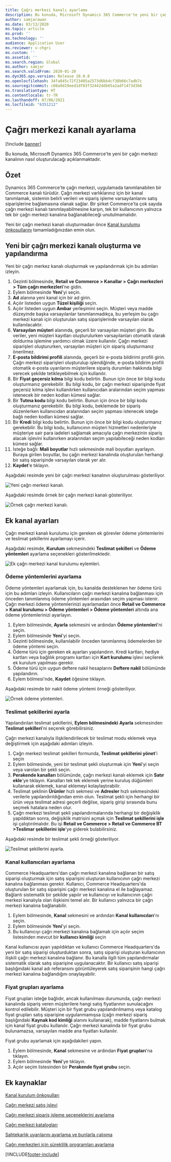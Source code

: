 ```yaml
---
title: Çağrı merkezi kanalı ayarlama
description: Bu konuda, Microsoft Dynamics 365 Commerce'te yeni bir çağrı merkezi kanalının nasıl oluşturulacağı açıklanmaktadır.
author: samjarawan
ms.date: 03/13/2020
ms.topic: article
ms.prod: ''
ms.technology: ''
audience: Application User
ms.reviewer: v-chgri
ms.custom: ''
ms.assetid: ''
ms.search.region: Global
ms.author: samjar
ms.search.validFrom: 2020-01-20
ms.dyn365.ops.version: Release 10.0.8
ms.openlocfilehash: 34fa845c72f23485a2573d6bb4cf38b66c7adb7c
ms.sourcegitcommit: c08a9d19eed1df03f32442ddb65a2adf1473d3b6
ms.translationtype: HT
ms.contentlocale: tr-TR
ms.lasthandoff: 07/06/2021
ms.locfileid: "6351212"
---
```

# <a name="set-up-a-call-center-channel"></a>Çağrı merkezi kanalı ayarlama


[!include [banner](includes/banner.md)]

Bu konuda, Microsoft Dynamics 365 Commerce'te yeni bir çağrı merkezi kanalının nasıl oluşturulacağı açıklanmaktadır.

## <a name="overview"></a>Özet


Dynamics 365 Commerce'te çağrı merkezi, uygulamada tanımlanabilen bir Commerce kanalı türüdür. Çağrı merkezi varlıklarınız için bir kanal tanımlamak, sistemin belirli verileri ve sipariş işleme varsayılanlarını satış siparişlerine bağlamasına olanak sağlar. Bir şirket Commerce'ta çok sayıda çağrı merkezi kanalı tanımlayabilmesine karşın, tek bir kullanıcının yalnızca tek bir çağrı merkezi kanalına bağlanabileceği unutulmamalıdır. 

Yeni bir çağrı merkezi kanalı oluşturmadan önce [Kanal kurulumu önkoşullarını](channels-prerequisites.md) tamamladığınızdan emin olun.

## <a name="create-and-configure-a-new-call-center-channel"></a>Yeni bir çağrı merkezi kanalı oluşturma ve yapılandırma

Yeni bir çağrı merkez kanalı oluşturmak ve yapılandırmak için bu adımları izleyin.

1. Gezinti bölmesinde, **Retail ve Commerce \> Kanallar \> Çağrı merkezleri \> Tüm çağrı merkezleri**'ne gidin.
1. Eylem bölmesinde **Yeni**'yi seçin.
1. **Ad** alanına yeni kanal için bir ad girin.
1. Açılır listeden uygun **Tüzel kişiliği** seçin.
1. Açılır listeden uygun **Ambar** yerleşimini seçin. Müşteri veya madde düzeyinde başka varsayılanlar tanımlanmadıkça, bu yerleşim bu çağrı merkezi kanalı için oluşturulan satış siparişlerinde varsayılan olarak kullanılacaktır.
1. **Varsayılan müşteri** alanında, geçerli bir varsayılan müşteri girin. Bu veriler, yeni müşteri kayıtları oluşturulurken varsayılanları otomatik olarak doldurma işlemine yardımcı olmak üzere kullanılır. Çağrı merkezi siparişleri oluştururken, varsayılan müşteri için sipariş oluşturmanız önerilmez.
1. **E-posta bildirimi profili** alanında, geçerli bir e-posta bildirimi profili girin. Çağrı merkezi siparişleri oluşturulup işlendiğinde, e-posta bildirim profili otomatik e-posta uyarılarını müşterilere sipariş durumları hakkında bilgi verecek şekilde tetikleyebilmek için kullanılır.
1. Bir **Fiyat geçersiz kılma** bilgi kodu belirtin. Bunun için önce bir bilgi kodu oluşturmanız gerekebilir. Bu bilgi kodu, bir çağrı merkezi siparişinde fiyat geçersiz kılma işlevi kullanılırken kullanıcıdan aralarından seçim yapması istenecek bir neden kodları kümesi sağlar.
1. Bir **Tutma kodu** bilgi kodu belirtin. Bunun için önce bir bilgi kodu oluşturmanız gerekebilir. Bu bilgi kodu, beklemede bir sipariş düzenlerken kullanıcıdan aralarından seçim yapması istenecek isteğe bağlı neden kodları kümesi sağlar.
1. Bir **Kredi** bilgi kodu belirtin. Bunun için önce bir bilgi kodu oluşturmanız gerekebilir. Bu bilgi kodu, kullanıcının müşteri hizmetleri nedenleriyle müşteriye sair para iadeleri sağlamak amacıyla çağrı merkezinin sipariş alacak işlevini kullanırken aralarından seçim yapılabileceği neden kodları kümesi sağlar.
1. İsteğe bağlı: **Mali boyutlar** hızlı sekmesinde mali boyutları ayarlayın. Buraya girilen boyutlar, bu çağrı merkezi kanalında oluşturulan herhangi bir satış siparişinde varsayılan olarak yer alır.
1. **Kaydet**'e tıklayın.

Aşağıdaki resimde yeni bir çağrı merkezi kanalının oluşturulması gösteriliyor.

![Yeni çağrı merkezi kanalı.](media/channel-setup-callcenter-1.png)

Aşağıdaki resimde örnek bir çağrı merkezi kanalı gösteriliyor.

![Örnek çağrı merkezi kanalı.](media/channel-setup-callcenter-2.png)

## <a name="additional-channel-setup"></a>Ek kanal ayarları

Çağrı merkezi kanalı kurulumu için gereken ek görevler ödeme yöntemlerini ve teslimat şekillerini ayarlamayı içerir.

Aşağıdaki resimde, **Kurulum** sekmesindeki **Teslimat şekilleri** ve **Ödeme yöntemleri** ayarlama seçenekleri gösterilmektedir.

![Ek çağrı merkezi kanal kurulumu eylemleri.](media/channel-setup-callcenter-3.png)

### <a name="set-up-payment-methods"></a>Ödeme yöntemlerini ayarlama

Ödeme yöntemleri ayarlamak için, bu kanalda desteklenen her ödeme türü için bu adımları izleyin. Kullanıcıların çağrı merkezi kanalına bağlanması için önceden tanımlanmış ödeme yöntemleri arasından seçim yapması istenir. Çağrı merkezi ödeme yöntemlerinizi ayarlamadan önce **Retail ve Commerce \> Kanal kurulumu \> Ödeme yöntemleri \> Ödeme yöntemleri** altında ana ödeme yöntemlerinizi ayarlayın.

1. Eylem bölmesinde, **Ayarla** sekmesini ve ardından **Ödeme yöntemleri**'ni seçin.
1. Eylem bölmesinde **Yeni**'yi seçin.
1. Gezinti bölmesinde, kullanılabilir önceden tanımlanmış ödemelerden bir ödeme yöntemi seçin.
1. Ödeme türü için gereken ek ayarları yapılandırın. Kredi kartları, hediye kartları veya bağlılık programı kartları için **Kart kurulumu** işlevi seçilerek ek kurulum yapılması gerekir. 
1. Ödeme türü için uygun deftere nakil hesaplarını **Deftere nakil** bölümünde yapılandırın.
1. Eylem bölmesi'nde, **Kaydet** öğesine tıklayın.

Aşağıdaki resimde bir nakit ödeme yöntemi örneği gösteriliyor.

![Örnek ödeme yöntemleri.](media/channel-setup-callcenter-payments.png)

### <a name="set-up-modes-of-delivery"></a>Teslimat şekillerini ayarla

Yapılandırılan teslimat şekillerini, **Eylem bölmesindeki** **Ayarla** sekmesinden **Teslimat şekilleri**'ni seçerek görebilirsiniz.  

Çağrı merkezi kanalıyla ilişkilendirilecek bir teslimat modu eklemek veya değiştirmek için aşağıdaki adımları izleyin.

1. Çağrı merkezi teslimat şekilleri formunda, **Teslimat şekillerini yönet**'i seçin
1. Eylem bölmesinde, yeni bir teslimat şekli oluşturmak için **Yeni**'yi seçin veya varolan bir şekli seçin.
1. **Perakende kanalları** bölümünde, çağrı merkezi kanalı eklemek için **Satır ekle**'ye tıklayın. Kanalları tek tek eklemek yerine kuruluş düğümleri kullanarak eklemek, kanal eklemeyi kolaylaştırabilir.
1. Teslimat şeklinin **Ürünler** hızlı sekmesi ve **Adresler** hızlı sekmesindeki verilerle yapılandırıldığından emin olun. Teslimat şekli için herhangi bir ürün veya teslimat adresi geçerli değilse, sipariş girişi sırasında bunu seçmek hatalara neden olur.
1. Çağrı merkezi teslimat şekli yapılandırmalarında herhangi bir değişiklik yapıldıktan sonra, değişiklik matrisini açmak için **Teslimat şekillerini işle** işi çalıştırılmalıdır. Bu işi **Retail ve Commerce \> Retail ve Commerce BT \>Teslimar şekillerini işle**'ye giderek bulabilirsiniz.

Aşağıdaki resimde bir teslimat şekli örneği gösteriliyor.

![Teslimat şekillerini ayarla.](media/channel-setup-retail-7.png)

### <a name="set-up-channel-users"></a>Kanal kullanıcıları ayarlama

Commerce Headquarters'dan çağrı merkezi kanalına bağlanan bir satış siparişi oluşturmak için satış siparişini oluşturan kullanıcının çağrı merkezi kanalına bağlanması gerekir. Kullanıcı, Commerce Headquarters'da oluşturulan bir satış siparişini çağrı merkezi kanalına el ile bağlayamaz. Bağlantı sistematik bir şekilde yapılır ve kullanıcıyı ve kullanıcının çağrı merkezi kanalıyla olan ilişkisini temel alır. Bir kullanıcı yalnızca bir çağrı merkezi kanalına bağlanabilir.

1. Eylem bölmesinde, **Kanal** sekmesini ve ardından **Kanal kullanıcıları**'nı seçin.
1. Eylem bölmesinde **Yeni**'yi seçin.
1. Bu kullanıcıyı çağrı merkezi kanalına bağlamak için açılır seçim listesinden mevcut bir **kullanıcı kimliği** seçin

Kanal kullanıcısı ayarı yapıldıktan ve kullanıcı Commerce Headquarters'da yeni bir satış siparişi oluşturduktan sonra, satış siparişi oluşturan kullanıcının ilişkili çağrı merkezi kanalına bağlanır. Bu kanalla ilgili tüm yapılandırmalar sistematik olarak satış siparişine uygulanacaktır. Bir kullanıcı satış siparişi başlığındaki kanal adı referansını görüntüleyerek satış siparişinin hangi çağrı merkezi kanalına bağlandığını onaylayabilir.


### <a name="set-up-price-groups"></a>Fiyat grupları ayarlama

Fiyat grupları isteğe bağlıdır, ancak kullanılması durumunda, çağrı merkezi kanalında sipariş veren müşterilere hangi satış fiyatlarının sunulacağını kontrol edilebilir. Müşteri için bir fiyat grubu yapılandırılmamış veya katalog fiyat grupları satış siparişine uygulanmamışsa (çağrı merkezi sipariş başlığındaki **Kaynak kod kimliği** alanını kullanarak), madde fiyatlarını bulmak için kanal fiyat grubu kullanılır. Çağrı merkezi kanalında bir fiyat grubu bulunamazsa, varsayılan madde ana fiyatları kullanılır. 

Fiyat grubu ayarlamak için aşağıdakileri yapın.

1. Eylem bölmesinde, **Kanal** sekmesine ve ardından **Fiyat grupları**'na tıklayın.
1. Eylem bölmesinde **Yeni**'ye tıklayın.
1. Açılır seçim listesinden bir **Perakende fiyat grubu** seçin.

## <a name="additional-resources"></a>Ek kaynaklar

[Kanal kurulum önkoşulları](channels-prerequisites.md)

[Çağrı merkezi satış işlevi](call-center-functionality.md)

[Çağrı merkezi sipariş işleme seçeneklerini ayarlama](set-up-order-processing-options.md)

[Çağrı merkezi katalogları](call-center-catalogs.md)

[Sahtekarlık uyarılarını ayarlama ve bunlarla çalışma](set-up-fraud-alerts.md)

[Çağrı merkezleri için süreklilik programları ayarlama](set-up-continuity-program.md)


[!INCLUDE[footer-include](../includes/footer-banner.md)]